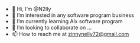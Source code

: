 - 👋 Hi, I’m @N2lly
- 👀 I’m interested in any software program business
- 🌱 I’m currently learning Alx software program
- 💞️ I’m looking to collaborate on ...
- 📫 How to reach me at zinnynelly72@gmail.com

<!---
N2lly/N2lly is a ✨ special ✨ repository because its `README.md` (this file) appears on your GitHub profile.
You can click the Preview link to take a look at your changes.
--->
